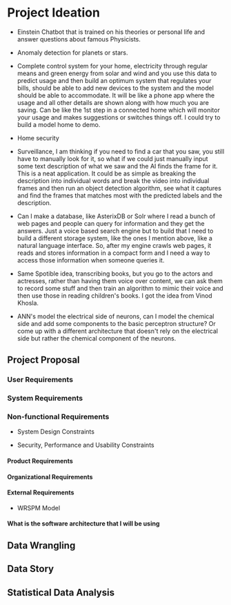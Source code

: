 <h1>Project Ideation</h1>

- Einstein Chatbot that is trained on his theories or personal life and answer questions about famous Physicists.

- Anomaly detection for planets or stars.

- Complete control system for your home, electricity through regular means and green energy from solar and wind and you use this data to predict usage and then build an optimum system that regulates your bills, should be able to add new devices to the system and the model should be able to accommodate. It will be like a phone app where the usage and all other details are shown along with how much you are saving. Can be like the 1st step in a connected home which will monitor your usage and makes suggestions or switches things off. I could try to build a model home to demo.

- Home security

- Surveillance, I am thinking if you need to find a car that you saw, you still have to manually look for it, so what if we could just manually input some text description of what we saw and the AI finds the frame for it. This is a neat application. It could be as simple as breaking the description into individual words and break the video into individual frames and then run an object detection algorithm, see what it captures and find the frames that matches most with the predicted labels and the description.

- Can I make a database, like AsterixDB or Solr where I read a bunch of web pages and people can query for information and they get the answers. Just a voice based search engine but to build that I need to build a different storage system, like the ones I mention above, like a natural language interface. So, after my engine crawls web pages, it reads and stores information in a compact form and I need a way to access those information when someone queries it.

- Same Spotible idea, transcribing books, but you go to the actors and actresses, rather than having them voice over content, we can ask them to record some stuff and then train an algorithm to mimic their voice and then use those in reading children's books. I got the idea from Vinod Khosla.

- ANN's model the electrical side of neurons, can I model the chemical side and add some components to the basic perceptron structure? Or come up with a different architecture that doesn't rely on the electrical side but rather the chemical component of the neurons.


<h2>Project Proposal</h2>


<h3>User Requirements</h3>



<h3>System Requirements</h3>



<h3>Non-functional Requirements</h3>

- System Design Constraints

- Security, Performance and Usability Constraints

<h4>Product Requirements</h4>

<h4>Organizational Requirements</h4>

<h4>External Requirements</h4>

- WRSPM Model

<h4>What is the software architecture that I will be using</h4>


<h2>Data Wrangling</h2>

<h2>Data Story</h>

<h2>Statistical Data Analysis</h2>
